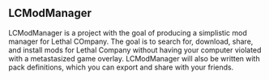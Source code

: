 ## LCModManager
LCModManager is a project with the goal of producing a simplistic mod manager for Lethal COmpany.
The goal is to search for, download, share, and install mods for Lethal Company without having your computer violated with a metastasized game overlay.
LCModManager will also be written with pack definitions, which you can export and share with your friends.
